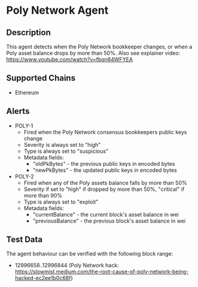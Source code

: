 # Poly Network Agent

## Description

This agent detects when the Poly Network bookkeeper changes, or when a Poly asset balance drops by more than 50%. Also see explainer video: https://www.youtube.com/watch?v=fbqn84WFYEA

## Supported Chains

- Ethereum

## Alerts

- POLY-1
  - Fired when the Poly Network consensus bookkeepers public keys change
  - Severity is always set to "high"
  - Type is always set to "suspicious"
  - Metadata fields:
    - "oldPkBytes" - the previous public keys in encoded bytes
    - "newPkBytes" - the updated public keys in encoded bytes
- POLY-2
  - Fired when any of the Poly assets balance falls by more than 50%
  - Severity if set to "high" if dropped by more than 50%, "critical" if more than 90%
  - Type is always set to "exploit"
  - Metadata fields:
    - "currentBalance" - the current block's asset balance in wei
    - "previousBalance" - the previous block's asset balance in wei

## Test Data

The agent behaviour can be verified with the following block range:

- 12996658..12996844 (Poly Network hack: https://slowmist.medium.com/the-root-cause-of-poly-network-being-hacked-ec2ee1b0c68f)
